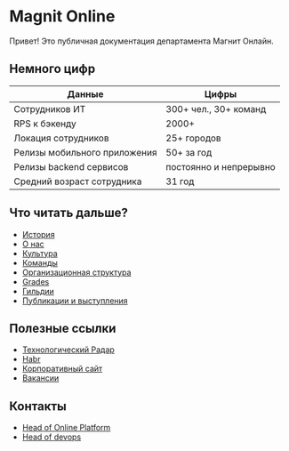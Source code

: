 # Magnit Online

Привет! Это публичная документация департамента Магнит Онлайн.

## Немного цифр

Данные  | Цифры
------------- | -------------
Сотрудников ИТ | 300+ чел., 30+ команд
RPS к бэкенду | 2000+
Локация сотрудников | 25+ городов
Релизы мобильного приложения | 50+ за год
Релизы backend сервисов | постоянно и непрерывно
Средний возраст сотрудника | 31 год

## Что читать дальше?

* [История](history.md)
* [О нас](about.md)
* [Культура](culture.md)
* [Команды](teams/README.md)
* [Организационная структура](org_chart.md)
* [Grades](grades/README.md)
* [Гильдии](guild.md)
* [Публикации и выступления](publication.md)

## Полезные ссылки

* [Технологический Радар](https://radar.thoughtworks.com/?sheetId=https://raw.githubusercontent.com/magnit-tech/magnit-online-services-docs/master/Tech_Radar_Magnit_Online.csv)
* [Habr](https://habr.com/ru/company/magnit/blog/)
* [Корпоративный сайт](https://www.magnit.tech/)
* [Вакансии](https://www.magnit.tech/vacancies/)

## Контакты

* [Head of Online Platform](http://t.me/arxell)
* [Head of devops](http://t.me/impel1o)
